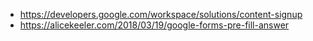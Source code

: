 - https://developers.google.com/workspace/solutions/content-signup
- https://alicekeeler.com/2018/03/19/google-forms-pre-fill-answer
